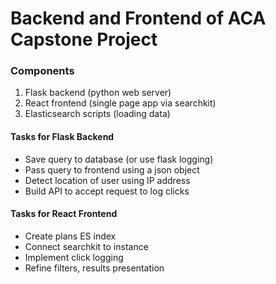 # Backend and Frontend of ACA Capstone Project

### Components
1. Flask backend (python web server)
2. React frontend (single page app via searchkit)
3. Elasticsearch scripts (loading data)

#### Tasks for Flask Backend
- Save query to database (or use flask logging)
- Pass query to frontend using a json object
- Detect location of user using IP address
- Build API to accept request to log clicks

#### Tasks for React Frontend
- Create plans ES index
- Connect searchkit to instance
- Implement click logging
- Refine filters, results presentation
